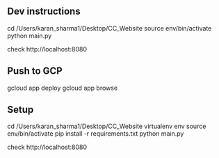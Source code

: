 ## Dev instructions
cd /Users/karan_sharma1/Desktop/CC_Website
source env/bin/activate
python main.py

check http://localhost:8080

## Push to GCP
gcloud app deploy
gcloud app browse

## Setup
cd /Users/karan_sharma1/Desktop/CC_Website
virtualenv env
source env/bin/activate
pip install  -r requirements.txt
python main.py

check http://localhost:8080
